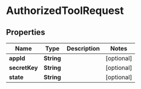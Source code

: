 

# AuthorizedToolRequest


## Properties

Name | Type | Description | Notes
------------ | ------------- | ------------- | -------------
**appId** | **String** |  |  [optional]
**secretKey** | **String** |  |  [optional]
**state** | **String** |  |  [optional]




